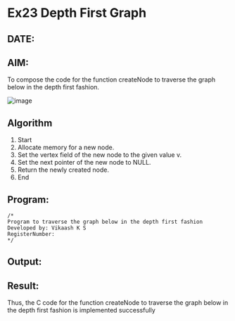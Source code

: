 # Ex23 Depth First Graph
## DATE: 
## AIM:
To compose the code for the function createNode to traverse the graph below in the depth first fashion.

![image](https://github.com/user-attachments/assets/63552824-d0a3-49c6-a473-6db27d1f03e4)

## Algorithm
1. Start
2. Allocate memory for a new node.
3. Set the vertex field of the new node to the given value v.
4. Set the next pointer of the new node to NULL.
5. Return the newly created node.
6. End 

## Program:
```
/*
Program to traverse the graph below in the depth first fashion
Developed by: Vikaash K S
RegisterNumber:  
*/
```

## Output:



## Result:
Thus, the C code for the function createNode to traverse the graph below in the depth first fashion is implemented successfully
